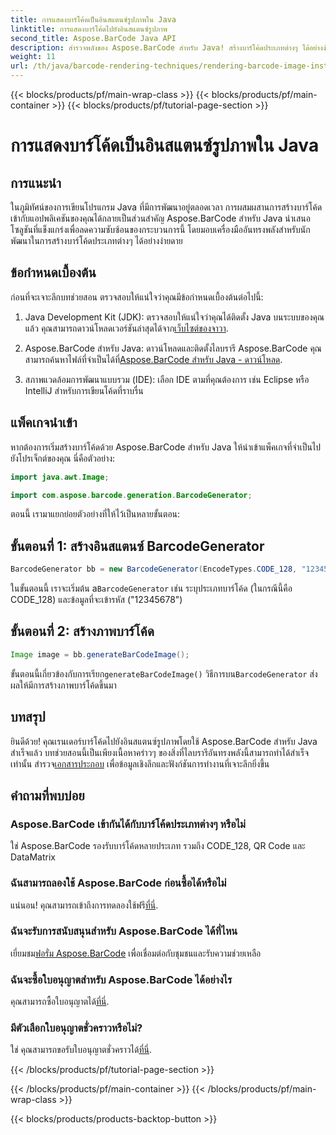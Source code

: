 ```yaml
---
title: การแสดงบาร์โค้ดเป็นอินสแตนซ์รูปภาพใน Java
linktitle: การแสดงบาร์โค้ดไปยังอินสแตนซ์รูปภาพ
second_title: Aspose.BarCode Java API
description: สำรวจพลังของ Aspose.BarCode สำหรับ Java! สร้างบาร์โค้ดประเภทต่างๆ ได้อย่างง่ายดายโดยใช้ไลบรารีที่มีประสิทธิภาพนี้
weight: 11
url: /th/java/barcode-rendering-techniques/rendering-barcode-image-instance/
---
```


{{< blocks/products/pf/main-wrap-class >}}
{{< blocks/products/pf/main-container >}}
{{< blocks/products/pf/tutorial-page-section >}}

# การแสดงบาร์โค้ดเป็นอินสแตนซ์รูปภาพใน Java


## การแนะนำ

ในภูมิทัศน์ของการเขียนโปรแกรม Java ที่มีการพัฒนาอยู่ตลอดเวลา การผสมผสานการสร้างบาร์โค้ดเข้ากับแอปพลิเคชันของคุณได้กลายเป็นส่วนสำคัญ Aspose.BarCode สำหรับ Java นำเสนอโซลูชันที่แข็งแกร่งเพื่อลดความซับซ้อนของกระบวนการนี้ โดยมอบเครื่องมืออันทรงพลังสำหรับนักพัฒนาในการสร้างบาร์โค้ดประเภทต่างๆ ได้อย่างง่ายดาย

## ข้อกำหนดเบื้องต้น

ก่อนที่จะเจาะลึกบทช่วยสอน ตรวจสอบให้แน่ใจว่าคุณมีข้อกำหนดเบื้องต้นต่อไปนี้:

1.  Java Development Kit (JDK): ตรวจสอบให้แน่ใจว่าคุณได้ติดตั้ง Java บนระบบของคุณแล้ว คุณสามารถดาวน์โหลดเวอร์ชันล่าสุดได้จาก[เว็บไซต์ของจาวา](https://www.oracle.com/java/technologies/javase-downloads.html).

2.  Aspose.BarCode สำหรับ Java: ดาวน์โหลดและติดตั้งไลบรารี Aspose.BarCode คุณสามารถค้นหาไฟล์ที่จำเป็นได้ที่[Aspose.BarCode สำหรับ Java - ดาวน์โหลด](https://releases.aspose.com/barcode/java/).

3. สภาพแวดล้อมการพัฒนาแบบรวม (IDE): เลือก IDE ตามที่คุณต้องการ เช่น Eclipse หรือ IntelliJ สำหรับการเขียนโค้ดที่ราบรื่น

## แพ็คเกจนำเข้า

หากต้องการเริ่มสร้างบาร์โค้ดด้วย Aspose.BarCode สำหรับ Java ให้นำเข้าแพ็คเกจที่จำเป็นไปยังโปรเจ็กต์ของคุณ นี่คือตัวอย่าง:

```java
import java.awt.Image;

import com.aspose.barcode.generation.BarcodeGenerator;
```

ตอนนี้ เรามาแยกย่อยตัวอย่างที่ให้ไว้เป็นหลายขั้นตอน:

## ขั้นตอนที่ 1: สร้างอินสแตนซ์ BarcodeGenerator

```java
BarcodeGenerator bb = new BarcodeGenerator(EncodeTypes.CODE_128, "12345678");
```

 ในขั้นตอนนี้ เราจะเริ่มต้น a`BarcodeGenerator` เช่น ระบุประเภทบาร์โค้ด (ในกรณีนี้คือ CODE_128) และข้อมูลที่จะเข้ารหัส ("12345678")

## ขั้นตอนที่ 2: สร้างภาพบาร์โค้ด

```java
Image image = bb.generateBarCodeImage();
```

 ขั้นตอนนี้เกี่ยวข้องกับการเรียก`generateBarCodeImage()` วิธีการบน`BarcodeGenerator` ส่งผลให้มีการสร้างภาพบาร์โค้ดขึ้นมา

## บทสรุป

 ยินดีด้วย! คุณเรนเดอร์บาร์โค้ดไปยังอินสแตนซ์รูปภาพโดยใช้ Aspose.BarCode สำหรับ Java สำเร็จแล้ว บทช่วยสอนนี้เป็นเพียงเนื้อหาคร่าวๆ ของสิ่งที่ไลบรารีอันทรงพลังนี้สามารถทำได้สำเร็จเท่านั้น สำรวจ[เอกสารประกอบ](https://reference.aspose.com/barcode/java/) เพื่อข้อมูลเชิงลึกและฟังก์ชันการทำงานที่เจาะลึกยิ่งขึ้น

## คำถามที่พบบ่อย

### Aspose.BarCode เข้ากันได้กับบาร์โค้ดประเภทต่างๆ หรือไม่
ใช่ Aspose.BarCode รองรับบาร์โค้ดหลายประเภท รวมถึง CODE_128, QR Code และ DataMatrix

### ฉันสามารถลองใช้ Aspose.BarCode ก่อนซื้อได้หรือไม่
 แน่นอน! คุณสามารถเข้าถึงการทดลองใช้ฟรี[ที่นี่](https://releases.aspose.com/).

### ฉันจะรับการสนับสนุนสำหรับ Aspose.BarCode ได้ที่ไหน
 เยี่ยมชม[ฟอรั่ม Aspose.BarCode](https://forum.aspose.com/c/barcode/13) เพื่อเชื่อมต่อกับชุมชนและรับความช่วยเหลือ

### ฉันจะซื้อใบอนุญาตสำหรับ Aspose.BarCode ได้อย่างไร
 คุณสามารถซื้อใบอนุญาตได้[ที่นี่](https://purchase.aspose.com/buy).

### มีตัวเลือกใบอนุญาตชั่วคราวหรือไม่?
 ใช่ คุณสามารถขอรับใบอนุญาตชั่วคราวได้[ที่นี่](https://purchase.aspose.com/temporary-license/).

{{< /blocks/products/pf/tutorial-page-section >}}

{{< /blocks/products/pf/main-container >}}
{{< /blocks/products/pf/main-wrap-class >}}

{{< blocks/products/products-backtop-button >}}
